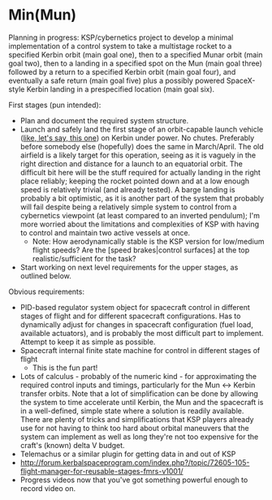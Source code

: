 # Min(Mun)
Planning in progress: KSP/cybernetics project to develop a minimal implementation of a control system to take a multistage rocket to a specified Kerbin orbit (main goal one), then to a specified Munar orbit (main goal two), then to a landing in a specified spot on the Mun (main goal three) followed by a return to a specified Kerbin orbit (main goal four), and eventually a safe return (main goal five) plus a possibly powered SpaceX-style Kerbin landing in a prespecified location (main goal six).

First stages \(pun intended\):
 - Plan and document the required system structure.
 - Launch and safely land the first stage of an orbit-capable launch vehicle ([like, let's say, this one](http://www.curse.com/shareables/kerbal/241246-realistic-space-x-dragon-dragon-v2-and-falcon)) on Kerbin under power. No chutes. Preferably before somebody else (hopefully) does the same in March/April. The old airfield is a likely target for this operation, seeing as it is vaguely in the right direction and distance for a launch to an equatorial orbit. The difficult bit here will be the stuff required for actually landing in the right place reliably; keeping the rocket pointed down and at a low enough speed is relatively trivial (and already tested). A barge landing is probably a bit optimistic, as it is another part of the system that probably will fail despite being a relatively simple system to control from a cybernetics viewpoint (at least compared to an inverted pendulum); I'm more worried about the limitations and complexities of KSP with having to control and maintain two active vessels at once.
   - Note: How aerodynamically stable is the KSP version for low/medium flight speeds? Are the [speed brakes|control surfaces] at the top realistic/sufficient for the task? 
 - Start working on next level requirements for the upper stages, as outlined below.

Obvious requirements:
- PID-based regulator system object for spacecraft control in different stages of flight and for different spacecraft configurations. Has to dynamically adjust for changes in spacecraft configuration (fuel load, available actuators), and is probably the most difficult part to implement. Attempt to keep it as simple as possible.
- Spacecraft internal finite state machine for control in different stages of flight
  - This is the fun part!
- Lots of calculus - probably of the numeric kind - for approximating the required control inputs and timings, particularly for the Mun <-> Kerbin transfer orbits. Note that a lot of simplification can be done by allowing the system to time accelerate until Kerbin, the Mun and the spacecraft is in a well-defined, simple state where a solution is readily available. There are plenty of tricks and simplifications that KSP players already use for not having to think too hard about orbital maneuvers that the system can implement as well as long they're not too expensive for the craft's (known) delta V budget.
- Telemachus or a similar plugin for getting data in and out of KSP
- http://forum.kerbalspaceprogram.com/index.php?/topic/72605-105-flight-manager-for-reusable-stages-fmrs-v1001/
- Progress videos now that you've got something powerful enough to record video on.
